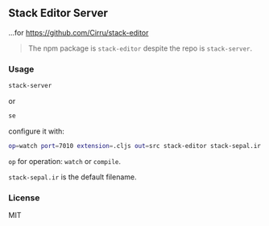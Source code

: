 
Stack Editor Server
----

...for https://github.com/Cirru/stack-editor

> The npm package is `stack-editor` despite the repo is `stack-server`.

### Usage

```bash
stack-server
```

or

```bash
se
```

configure it with:

```bash
op=watch port=7010 extension=.cljs out=src stack-editor stack-sepal.ir
```

`op` for operation: `watch` or `compile`.

`stack-sepal.ir` is the default filename.

### License

MIT
